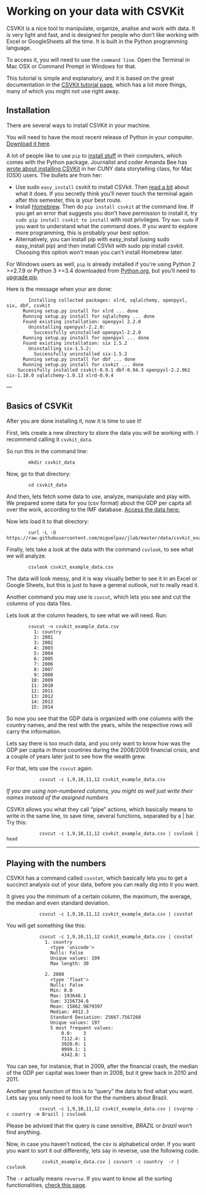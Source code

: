 # Working on your data with CSVKit

CSVKit is a nice tool to manipulate, organize, analise and work with data. It is very light and fast, and is designed for people who don’t like working with Excel or GoogleSheets all the time. It is built in the Python programming language.

To access it, you will need to use the `command line`. Open the Terminal  in Mac OSX or Command Prompt in Windows for that. 

This tutorial is simple and explanatory, and it is based on the great documentation in the [CSVKit tutorial page](https://csvkit.readthedocs.io/en/540/tutorial.html), which has a lot more things, many of which you might not use right away.

## Installation 

There are several ways to install CSVKit in your machine. 

You will need to have the most recent release of Python in your computer. [Download it here](https://www.python.org/downloads/). 

A lot of people like to use `pip` to [install stuff](https://www.python.org/downloads/) in their computers, which comes with the Python package. Journalist and coder Amanda Bee has [wrote about installing CSVKit](https://github.com/amandabee/CUNY-data-storytelling/wiki/Tutorial:-Installing-CSVKit) in her CUNY data storytelling class, for Mac (OSX) users. The bullets are from her: 

* Use sudo `easy_install` csvkit to install CSVkit. Then [read a bit](http://csvkit.readthedocs.org/) about what it does. If you secretly think you'll never touch the terminal again after this semester, this is your best route.
* Install [Homebrew](http://brew.sh/). Then do `pip install csvkit` at the command line. If you get an error that suggests you don't have permission to install it, try `sudo pip install csvkit to install` with root privileges. Try `man sudo` if you want to understand what the command does. If you want to explore more programming, this is probably your best option.
* Alternatively, you can install pip with easy_install (using sudo easy_install pip) and then install CSVkit with sudo pip install csvkit. Choosing this option won't mean you can't install Homebrew later.

For Windows users as well, `pip` is already installed if you're using Python 2 >=2.7.9 or Python 3 >=3.4 downloaded from [Python.org](python.org), but you'll need to [upgrade pip](https://pip.pypa.io/en/stable/installing/#upgrading-pip).

Here is the message when your are done: 

			Installing collected packages: xlrd, sqlalchemy, openpyxl, six, dbf, csvkit
		  Running setup.py install for xlrd ... done
		  Running setup.py install for sqlalchemy ... done
		  Found existing installation: openpyxl 2.2.0
		    Uninstalling openpyxl-2.2.0:
		      Successfully uninstalled openpyxl-2.2.0
		  Running setup.py install for openpyxl ... done
		  Found existing installation: six 1.5.2
		    Uninstalling six-1.5.2:
		      Successfully uninstalled six-1.5.2
		  Running setup.py install for dbf ... done
		  Running setup.py install for csvkit ... done
		Successfully installed csvkit-0.9.1 dbf-0.94.3 openpyxl-2.2.0b1 six-1.10.0 sqlalchemy-1.0.13 xlrd-0.9.4

—

## Basics of CSVKit

After you are done installing it, now it is time to use it!

First, lets create a new directory to store the data you will be working with. I recommend calling it `csvkit_data`. 

So run this in the command line: 

			mkdir csvkit_data

Now, go to that directory:

			cd csvkit_data

And then, lets fetch some data to use, analyze, manipulate and play with. We prepared some data for you (csv format) about the GDP per capita all over the work, according to the IMF database. [Access the data here:](https://raw.githubusercontent.com/miguelpaz/jlab/master/data/csvkit_example_data.csv)

Now lets load it to that directory:

			curl -L -O https://raw.githubusercontent.com/miguelpaz/jlab/master/data/csvkit_example_data.csv

Finally, lets take a look at the data with the command `csvlook`, to see what we will analyze.

			csvlook csvkit_example_data.csv

The data will look messy, and it is way visually better to see it in an Excel or Google Sheets, but this is just to have a general outlook, not to really read it. 

Another command you may use is `csvcut`, which lets you see and cut the columns of you data files. 

Lets look at the column headers, to see what we will need. Run: 

			csvcut -n csvkit_example_data.csv
			  1: country
			  2: 2001
			  3: 2002
			  4: 2003
			  5: 2004
			  6: 2005
			  7: 2006
			  8: 2007
			  9: 2008
			 10: 2009
			 11: 2010
			 12: 2011
			 13: 2012
			 14: 2013
			 15: 2014

So now you see that the GDP data is organized with one columns with the country names, and the rest with the years, while the respective rows will carry the information. 

Lets say there is too much data, and you only want to know how was the GDP per capita in those countries during the 2008/2009 financial crisis, and a couple of years later just to see how the wealth grew. 

For that, lets use the `csvcut` again. 

				csvcut -c 1,9,10,11,12 csvkit_example_data.csv

*If you are using non-numbered columns, you might as well just write their names instead of the assigned numbers*

CSVKit allows you what they call “pipe” actions, which basically means to write in the same line, to save time, several functions, separated by a | bar. Try this: 

				csvcut -c 1,9,10,11,12 csvkit_example_data.csv | csvlook | head

___

## Playing with the numbers

CSVKit has a command called `csvstat`, which basically lets you to get a succinct analysis out of your data, before you can really dig into it you want. 

It gives you the minimum of a certain column, the maximum, the average, the median and even standard deviation. 

				csvcut -c 1,9,10,11,12 csvkit_example_data.csv | csvstat

You will get something like this:

				csvcut -c 1,9,10,11,12 csvkit_example_data.csv | csvstat
				  1. country
					<type 'unicode'>
					Nulls: False
					Unique values: 199
					Max length: 30
					
				  2. 2008
					<type 'float'>
					Nulls: False
					Min: 0.0
					Max: 193648.1
					Sum: 3156734.6
					Mean: 15862.9879397
					Median: 4912.3
					Standard Deviation: 25667.7567268
					Unique values: 197
					5 most frequent values:
						0.0:	3
						7112.4:	1
						3920.0:	1
						9999.1:	1
						4342.8:	1

You can see, for instance, that in 2009, after the financial crash, the median of the GDP per capital was lower than in 2008, but it grew back in 2010 and 2011. 

Another great function of this is to “query” the data to find what you want. Lets say you only need to look for the the numbers about Brazil.

				csvcut -c 1,9,10,11,12 csvkit_example_data.csv | csvgrep -c country -m Brazil | csvlook

Please be advised that the query is case sensitive, *BRAZIL* or *brazil* won’t find anything. 

Now, in case you haven’t noticed, the csv is alphabetical order. If you want you want to sort it out differently, lets say in reverse, use the following code.  

				 csvkit_example_data.csv | csvsort -c country  -r | csvlook  

The `-r` actually means `reverse`. If you want to know all the sorting functionalities, [check this page](https://csvkit.readthedocs.io/en/540/scripts/csvsort.html). 

